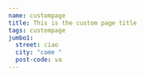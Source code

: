 ```yaml
---
name: custompage
title: This is the custom page title
tags: custompage
jumbo1:
  street: ciao
  city: "come "
  post-code: va
---
```

